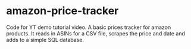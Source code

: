 # amazon-price-tracker

Code for YT demo tutorial video. A basic prices tracker for amazon products. It reads in ASINs for a CSV file, scrapes the price and date and adds to a simple SQL database.
